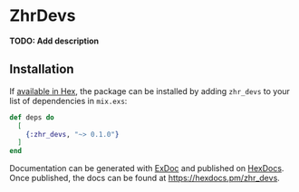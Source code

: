 # ZhrDevs

**TODO: Add description**

## Installation

If [available in Hex](https://hex.pm/docs/publish), the package can be installed
by adding `zhr_devs` to your list of dependencies in `mix.exs`:

```elixir
def deps do
  [
    {:zhr_devs, "~> 0.1.0"}
  ]
end
```

Documentation can be generated with [ExDoc](https://github.com/elixir-lang/ex_doc)
and published on [HexDocs](https://hexdocs.pm). Once published, the docs can
be found at <https://hexdocs.pm/zhr_devs>.


